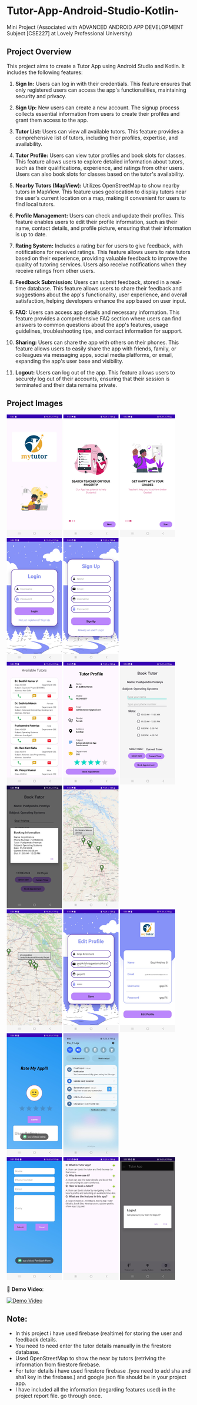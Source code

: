 # Tutor-App-Android-Studio-Kotlin-
Mini Project (Associated with ADVANCED ANDROID APP DEVELOPMENT Subject [CSE227] at Lovely Professional University)

## Project Overview

This project aims to create a Tutor App using Android Studio and Kotlin. It includes the following features:

1. **Sign In:** Users can log in with their credentials. This feature ensures that only registered users can access the app's functionalities, maintaining security and privacy.

2. **Sign Up:** New users can create a new account. The signup process collects essential information from users to create their profiles and grant them access to the app.

3. **Tutor List:** Users can view all available tutors. This feature provides a comprehensive list of tutors, including their profiles, expertise, and availability.

4. **Tutor Profile:** Users can view tutor profiles and book slots for classes. This feature allows users to explore detailed information about tutors, such as their qualifications, experience, and ratings from other users. Users can also book slots for classes based on the tutor's availability.

5. **Nearby Tutors (MapView):** Utilizes OpenStreetMap to show nearby tutors in MapView. This feature uses geolocation to display tutors near the user's current location on a map, making it convenient for users to find local tutors.

6. **Profile Management:** Users can check and update their profiles. This feature enables users to edit their profile information, such as their name, contact details, and profile picture, ensuring that their information is up to date.

7. **Rating System:** Includes a rating bar for users to give feedback, with notifications for received ratings. This feature allows users to rate tutors based on their experience, providing valuable feedback to improve the quality of tutoring services. Users also receive notifications when they receive ratings from other users.

8. **Feedback Submission:** Users can submit feedback, stored in a real-time database. This feature allows users to share their feedback and suggestions about the app's functionality, user experience, and overall satisfaction, helping developers enhance the app based on user input.

9. **FAQ:** Users can access app details and necessary information. This feature provides a comprehensive FAQ section where users can find answers to common questions about the app's features, usage guidelines, troubleshooting tips, and contact information for support.

10. **Sharing:** Users can share the app with others on their phones. This feature allows users to easily share the app with friends, family, or colleagues via messaging apps, social media platforms, or email, expanding the app's user base and visibility.

11. **Logout:** Users can log out of the app. This feature allows users to securely log out of their accounts, ensuring that their session is terminated and their data remains private.


## Project Images
<div>
    <img src="project_images/0.jpg" alt="Image 0" width="150" />
    <img src="project_images/1.jpg" alt="Image 1" width="150" />
    <img src="project_images/2.jpg" alt="Image 2" width="150" />
    <img src="project_images/3.jpg" alt="Image 3" width="150" />
    <img src="project_images/4.jpg" alt="Image 4" width="150" />
</div>

<div>
    <img src="project_images/5.jpg" alt="Image 5" width="150" />
    <img src="project_images/6.jpg" alt="Image 6" width="150" />
    <img src="project_images/7.jpg" alt="Image 7" width="150" />
    <img src="project_images/8.jpg" alt="Image 8" width="150" />
    <img src="project_images/9.jpg" alt="Image 9" width="150" />
</div>

<div>
    <img src="project_images/10.jpg" alt="Image 10" width="150" />
    <img src="project_images/11.jpg" alt="Image 11" width="150" />
    <img src="project_images/12.jpg" alt="Image 12" width="150" />
    <img src="project_images/13.jpg" alt="Image 13" width="150" />
    <img src="project_images/14.jpg" alt="Image 14" width="150" />
</div>

<div>
    <img src="project_images/15.jpg" alt="Image 15" width="150" />
    <img src="project_images/16.jpg" alt="Image 16" width="150" />
    <img src="project_images/17.jpg" alt="Image 17" width="150" />
</div>

🔗 **Demo Video**: 

[![Demo Video](https://img.youtube.com/vi/_den1KoGp1A/0.jpg)](https://www.youtube.com/embed/_den1KoGp1A)

## Note:
- In this project i have used firebase (realtime) for storing the user and feedback details.
- You need to need enter the tutor details manually in the firestore database.
- Used OpenStreetMap to show the near by tutors (retriving the information from firestore firebase.
- For tutor details i have used firestore firebase .(you need to add sha and sha1 key in the firebase.) and google json file should be in your project app.
- I have included all the information (regarding features used) in the project report file. go through once.


